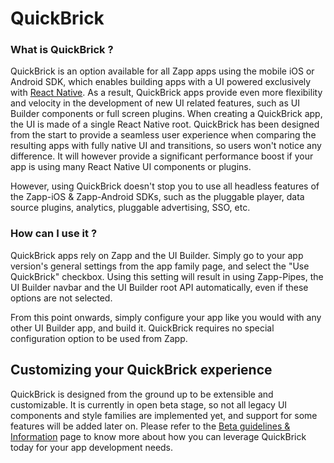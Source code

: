 # QuickBrick

### What is QuickBrick ?

QuickBrick is an option available for all Zapp apps using the mobile iOS or Android SDK, which enables building apps with a UI powered exclusively with [React Native](https://facebook.github.io/react-native/).
As a result, QuickBrick apps provide even more flexibility and velocity in the development of new UI related features, such as UI Builder components or full screen plugins. When creating a QuickBrick app, the UI is made of a single React Native root. QuickBrick has been designed from the start to provide a seamless user experience when comparing the resulting apps with fully native UI and transitions, so users won't notice any difference. It will however provide a significant performance boost if your app is using many React Native UI components or plugins.

However, using QuickBrick doesn't stop you to use all headless features of the Zapp-iOS & Zapp-Android SDKs, such as the pluggable player, data source plugins, analytics, pluggable advertising, SSO, etc.

### How can I use it ?

QuickBrick apps rely on Zapp and the UI Builder. Simply go to your app version's general settings from the app family page, and select the "Use QuickBrick" checkbox.
Using this setting will result in using Zapp-Pipes, the UI Builder navbar and the UI Builder root API automatically, even if these options are not selected.

From this point onwards, simply configure your app like you would with any other UI Builder app, and build it. QuickBrick requires no special configuration option to be used from Zapp.

## Customizing your QuickBrick experience

QuickBrick is designed from the ground up to be extensible and customizable. It is currently in open beta stage, so not all legacy UI components and style families are implemented yet, and support for some features will be added later on. Please refer to the [Beta guidelines & Information](/quick-brick/Beta-guidelines.md) page to know more about how you can leverage QuickBrick today for your app development needs.
